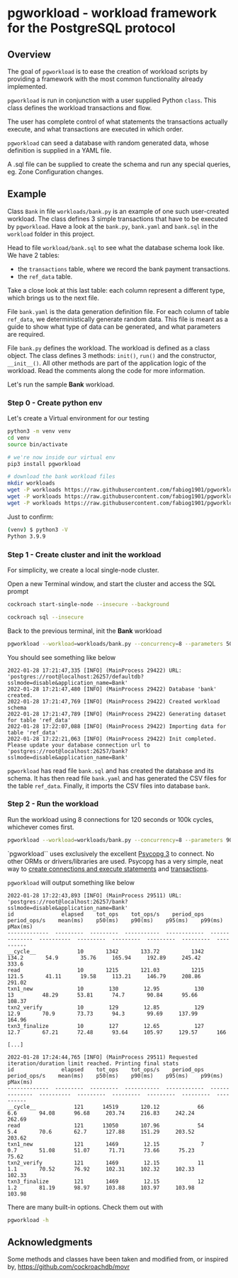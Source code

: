 # pgworkload - workload framework for the PostgreSQL protocol

## Overview

The goal of `pgworkload` is to ease the creation of workload scripts by providing a framework with the most common functionality already implemented.

`pgworkload` is run in conjunction with a user supplied Python `class`. This class defines the workload transactions and flow.

The user has complete control of what statements the transactions actually execute, and what transactions are executed in which order.

`pgworkload` can seed a database with random generated data, whose definition is supplied in a YAML file.

A .sql file can be supplied to create the schema and run any special queries, eg. Zone Configuration changes.

## Example

Class `Bank` in file `workloads/bank.py` is an example of one such user-created workload.
The class defines 3 simple transactions that have to be executed by `pgworkload`.
Have a look at the `bank.py`, `bank.yaml` and `bank.sql` in the `workload` folder in this project.

Head to file `workload/bank.sql` to see what the database schema look like. We have 2 tables:

- the `transactions` table, where we record the bank payment transactions.
- the `ref_data` table.

Take a close look at this last table: each column represent a different type, which brings us to the next file.

File `bank.yaml` is the data generation definition file.
For each column of table `ref_data`, we deterministically generate random data.
This file is meant as a guide to show what type of data can be generated, and what parameters are required.

File `bank.py` defines the workload.
The workload is defined as a class object.
The class defines 3 methods: `init()`, `run()` and the constructor, `__init__()`.
All other methods are part of the application logic of the workload.
Read the comments along the code for more information.

Let's run the sample **Bank** workload.

### Step 0 - Create python env

Let's create a Virtual environment for our testing

```bash
python3 -m venv venv
cd venv
source bin/activate

# we're now inside our virtual env
pip3 install pgworkload

# download the bank workload files
mkdir workloads
wget -P workloads https://raw.githubusercontent.com/fabiog1901/pgworkload/main/workloads/bank.py
wget -P workloads https://raw.githubusercontent.com/fabiog1901/pgworkload/main/workloads/bank.sql
wget -P workloads https://raw.githubusercontent.com/fabiog1901/pgworkload/main/workloads/bank.yaml
```

Just to confirm:

```bash
(venv) $ python3 -V
Python 3.9.9
```

### Step 1 - Create cluster and init the workload

For simplicity, we create a local single-node cluster.

Open a new Terminal window, and start the cluster and access the SQL prompt

```bash
cockroach start-single-node --insecure --background

cockroach sql --insecure
```

Back to the previous terminal, init the **Bank** workload

```bash
pgworkload --workload=workloads/bank.py --concurrency=8 --parameters 50 wire --init
```

You should see something like below

```text
2022-01-28 17:21:47,335 [INFO] (MainProcess 29422) URL: 'postgres://root@localhost:26257/defaultdb?sslmode=disable&application_name=Bank'
2022-01-28 17:21:47,480 [INFO] (MainProcess 29422) Database 'bank' created.
2022-01-28 17:21:47,769 [INFO] (MainProcess 29422) Created workload schema
2022-01-28 17:21:47,789 [INFO] (MainProcess 29422) Generating dataset for table 'ref_data'
2022-01-28 17:22:07,088 [INFO] (MainProcess 29422) Importing data for table 'ref_data'
2022-01-28 17:22:21,063 [INFO] (MainProcess 29422) Init completed. Please update your database connection url to 'postgres://root@localhost:26257/bank?sslmode=disable&application_name=Bank'
```

`pgworkload` has read file `bank.sql` and has created the database and its schema.
It has then read file `bank.yaml` and has generated the CSV files for the table `ref_data`.
Finally, it imports the CSV files into database `bank`.

### Step 2 - Run the workload

Run the workload using 8 connections for 120 seconds or 100k cycles, whichever comes first.

```bash
pgworkload --workload=workloads/bank.py --concurrency=8 --parameters 90 wire --url='postgres://root@localhost:26257/bank?sslmode=disable&application_name=Bank' --duration=120 --iterations=100000
```

`pgworkload`` uses exclusively the excellent [Psycopg 3](https://www.psycopg.org/psycopg3/docs/) to connect.
No other ORMs or drivers/libraries are used.
Psycopg has a very simple, neat way to [create connections and execute statements](https://www.psycopg.org/psycopg3/docs/basic/usage.html) and [transactions](https://www.psycopg.org/psycopg3/docs/basic/transactions.html).

`pgworkload` will output something like below

```text
2022-01-28 17:22:43,893 [INFO] (MainProcess 29511) URL: 'postgres://root@localhost:26257/bank?sslmode=disable&application_name=Bank'
id               elapsed    tot_ops    tot_ops/s    period_ops    period_ops/s    mean(ms)    p50(ms)    p90(ms)    p95(ms)    p99(ms)    pMax(ms)
-------------  ---------  ---------  -----------  ------------  --------------  ----------  ---------  ---------  ---------  ---------  ----------
__cycle__             10       1342       133.72          1342           134.2       54.9       35.76     165.94     192.89     245.42      333.6
read                  10       1215       121.03          1215           121.5       41.11      19.58     113.21     146.79     208.86      291.02
txn1_new              10        130        12.95           130            13         48.29      53.81      74.7       90.84      95.66      108.37
txn2_verify           10        129        12.85           129            12.9       70.9       73.73      94.3       99.69     137.99      164.96
txn3_finalize         10        127        12.65           127            12.7       67.21      72.48      93.64     105.97     129.57      166 

[...]

2022-01-28 17:24:44,765 [INFO] (MainProcess 29511) Requested iteration/duration limit reached. Printing final stats
id               elapsed    tot_ops    tot_ops/s    period_ops    period_ops/s    mean(ms)    p50(ms)    p90(ms)    p95(ms)    p99(ms)    pMax(ms)
-------------  ---------  ---------  -----------  ------------  --------------  ----------  ---------  ---------  ---------  ---------  ----------
__cycle__            121      14519       120.12            66             6.6       94.08      96.68     203.74     216.83     242.24      262.69
read                 121      13050       107.96            54             5.4       70.6       62.7      127.88     151.29     203.52      203.62
txn1_new             121       1469        12.15             7             0.7       51.08      51.07      71.71      73.66      75.23       75.62
txn2_verify          121       1469        12.15            11             1.1       70.52      76.92     102.31     102.32     102.33      102.33
txn3_finalize        121       1469        12.15            12             1.2       81.19      98.97     103.88     103.97     103.98      103.98 
```

There are many built-in options.
Check them out with

```bash
pgworkload -h
```

## Acknowledgments

Some methods and classes have been taken and modified from, or inspired by, <https://github.com/cockroachdb/movr>
